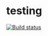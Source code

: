 # testing
[![Build status](https://ci.appveyor.com/api/projects/status/hrdb2m63egxhdj5p?svg=true)](https://ci.appveyor.com/project/mikhailBrann/adv-browser-js-hw-4)



